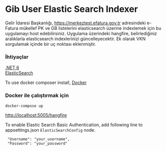 # Gib User Elastic Search Indexer

Gelir İdaresi Başkanlığı, https://merkeztest.efatura.gov.tr adresindeki e-Fatura mükellef PK ve GB listelerini elasticsearch üzerine indexlemek için bu uygulamayı host edebilirsiniz. Uygulama üzerindeki hangfire, belirlediğiniz aralıklarla elasticsearch indexlerinizi güncelleyecektir. Ek olarak VKN sorgulamak içinde bir uç noktası eklenmiştir. 

### İhtiyaçlar

[.NET 6](https://dotnet.microsoft.com/en-us/download/dotnet/6.0)<br>
[ElasticSearch](https://www.elastic.co/downloads/elasticsearch)

To use docker composer install, [Docker](https://www.docker.com/products/docker-desktop)<br>

### Docker ile çalıştırmak için

```
docker-compose up
```

[http://localhost:5005/hangfire](http://localhost:5005/hangfire)

To enable Elastic Search Basic Authentication, add following line to appsettings.json `ElasticSearchConfig` node.

```
 "Username": "your_username",
 "Password": "your_password"
```
